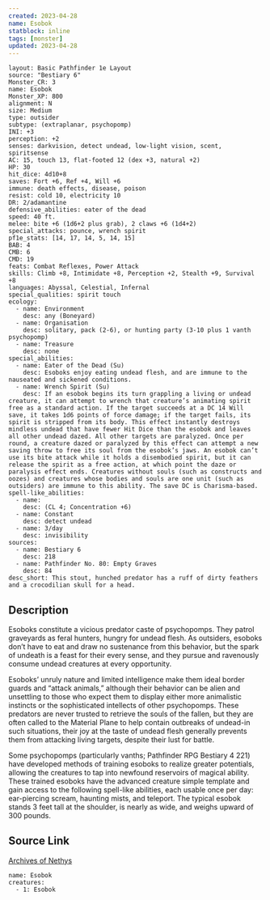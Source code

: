 ```yaml
---
created: 2023-04-28
name: Esobok
statblock: inline
tags: [monster]
updated: 2023-04-28
---
```

```statblock
layout: Basic Pathfinder 1e Layout
source: "Bestiary 6"
Monster_CR: 3
name: Esobok
Monster_XP: 800
alignment: N
size: Medium
type: outsider
subtype: (extraplanar, psychopomp)
INI: +3
perception: +2
senses: darkvision, detect undead, low-light vision, scent, spiritsense
AC: 15, touch 13, flat-footed 12 (dex +3, natural +2)
HP: 30
hit_dice: 4d10+8
saves: Fort +6, Ref +4, Will +6
immune: death effects, disease, poison
resist: cold 10, electricity 10
DR: 2/adamantine
defensive_abilities: eater of the dead
speed: 40 ft.
melee: bite +6 (1d6+2 plus grab), 2 claws +6 (1d4+2)
special_attacks: pounce, wrench spirit
pf1e_stats: [14, 17, 14, 5, 14, 15]
BAB: 4
CMB: 6
CMD: 19
feats: Combat Reflexes, Power Attack
skills: Climb +8, Intimidate +8, Perception +2, Stealth +9, Survival +8
languages: Abyssal, Celestial, Infernal
special_qualities: spirit touch
ecology:
  - name: Environment
    desc: any (Boneyard)
  - name: Organisation
    desc: solitary, pack (2-6), or hunting party (3-10 plus 1 vanth psychopomp)
  - name: Treasure
    desc: none
special_abilities:
  - name: Eater of the Dead (Su)
    desc: Esoboks enjoy eating undead flesh, and are immune to the nauseated and sickened conditions.
  - name: Wrench Spirit (Su)
    desc: If an esobok begins its turn grappling a living or undead creature, it can attempt to wrench that creature’s animating spirit free as a standard action. If the target succeeds at a DC 14 Will save, it takes 1d6 points of force damage; if the target fails, its spirit is stripped from its body. This effect instantly destroys mindless undead that have fewer Hit Dice than the esobok and leaves all other undead dazed. All other targets are paralyzed. Once per round, a creature dazed or paralyzed by this effect can attempt a new saving throw to free its soul from the esobok’s jaws. An esobok can’t use its bite attack while it holds a disembodied spirit, but it can release the spirit as a free action, at which point the daze or paralysis effect ends. Creatures without souls (such as constructs and oozes) and creatures whose bodies and souls are one unit (such as outsiders) are immune to this ability. The save DC is Charisma-based.
spell-like_abilities:
  - name:
    desc: (CL 4; Concentration +6)
  - name: Constant
    desc: detect undead
  - name: 3/day
    desc: invisibility
sources:
  - name: Bestiary 6
    desc: 218
  - name: Pathfinder No. 80: Empty Graves
    desc: 84
desc_short: This stout, hunched predator has a ruff of dirty feathers and a crocodilian skull for a head.
```
## Description
Esoboks constitute a vicious predator caste of psychopomps. They patrol graveyards as feral hunters, hungry for undead flesh. As outsiders, esoboks don’t have to eat and draw no sustenance from this behavior, but the spark of undeath is a feast for their every sense, and they pursue and ravenously consume undead creatures at every opportunity. 

Esoboks’ unruly nature and limited intelligence make them ideal border guards and “attack animals,” although their behavior can be alien and unsettling to those who expect them to display either more animalistic instincts or the sophisticated intellects of other psychopomps. These predators are never trusted to retrieve the souls of the fallen, but they are often called to the Material Plane to help contain outbreaks of undead-in such situations, their joy at the taste of undead flesh generally prevents them from attacking living targets, despite their lust for battle. 

Some psychopomps (particularly vanths; Pathfinder RPG Bestiary 4 221) have developed methods of training esoboks to realize greater potentials, allowing the creatures to tap into newfound reservoirs of magical ability. These trained esoboks have the advanced creature simple template and gain access to the following spell-like abilities, each usable once per day: ear-piercing scream, haunting mists, and teleport. The typical esobok stands 3 feet tall at the shoulder, is nearly as wide, and weighs upward of 300 pounds.
## Source Link
[Archives of Nethys](https://aonprd.com/MonsterDisplay.aspx?ItemName=Esobok)
```encounter-table
name: Esobok
creatures:
  - 1: Esobok
```
